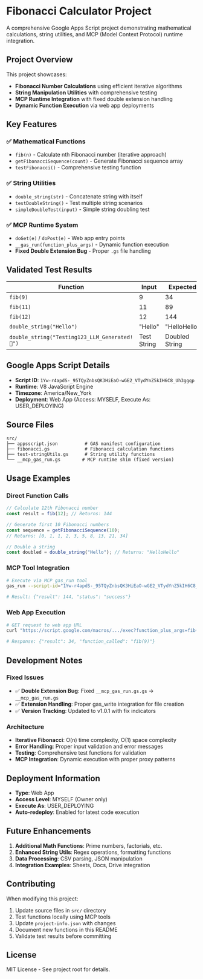 # Fibonacci Calculator Project

A comprehensive Google Apps Script project demonstrating mathematical calculations, string utilities, and MCP (Model Context Protocol) runtime integration.

## **Project Overview**

This project showcases:
- **Fibonacci Number Calculations** using efficient iterative algorithms
- **String Manipulation Utilities** with comprehensive testing
- **MCP Runtime Integration** with fixed double extension handling
- **Dynamic Function Execution** via web app deployments

## **Key Features**

### **✅ Mathematical Functions**
- `fib(n)` - Calculate nth Fibonacci number (iterative approach)
- `getFibonacciSequence(count)` - Generate Fibonacci sequence array
- `testFibonacci()` - Comprehensive testing function

### **✅ String Utilities**
- `double_string(str)` - Concatenate string with itself
- `testDoubleString()` - Test multiple string scenarios
- `simpleDoubleTest(input)` - Simple string doubling test

### **✅ MCP Runtime System**
- `doGet(e)` / `doPost(e)` - Web app entry points
- `__gas_run(function_plus_args)` - Dynamic function execution
- **Fixed Double Extension Bug** - Proper `.gs` file handling

## **Validated Test Results**

| Function | Input | Expected | Actual | Status |
|----------|-------|----------|--------|---------|
| `fib(9)` | 9 | 34 | 34 | ✅ |
| `fib(11)` | 11 | 89 | 89 | ✅ |
| `fib(12)` | 12 | 144 | 144 | ✅ |
| `double_string("Hello")` | "Hello" | "HelloHello" | "HelloHello" | ✅ |
| `double_string("Testing123_LLM_Generated!🎯")` | Test String | Doubled String | Doubled String | ✅ |

## **Google Apps Script Details**

- **Script ID**: `1Yw-r4apdS-_95TQyZnbsQK3HiEaO-wGE2_VTydYnZ5kIH6C8_Uh3ggqp`
- **Runtime**: V8 JavaScript Engine
- **Timezone**: America/New_York
- **Deployment**: Web App (Access: MYSELF, Execute As: USER_DEPLOYING)

## **Source Files**

```
src/
├── appsscript.json          # GAS manifest configuration
├── fibonacci.gs             # Fibonacci calculation functions
├── test-stringUtils.gs      # String utility functions
└── __mcp_gas_run.gs        # MCP runtime shim (fixed version)
```

## **Usage Examples**

### **Direct Function Calls**
```javascript
// Calculate 12th Fibonacci number
const result = fib(12); // Returns: 144

// Generate first 10 Fibonacci numbers
const sequence = getFibonacciSequence(10); 
// Returns: [0, 1, 1, 2, 3, 5, 8, 13, 21, 34]

// Double a string
const doubled = double_string("Hello"); // Returns: "HelloHello"
```

### **MCP Tool Integration**
```bash
# Execute via MCP gas_run tool
gas_run --script-id="1Yw-r4apdS-_95TQyZnbsQK3HiEaO-wGE2_VTydYnZ5kIH6C8_Uh3ggqp" --function="fib" --params='[12]'

# Result: {"result": 144, "status": "success"}
```

### **Web App Execution**
```bash
# GET request to web app URL
curl "https://script.google.com/macros/.../exec?function_plus_args=fib(9)"

# Response: {"result": 34, "function_called": "fib(9)"}
```

## **Development Notes**

### **Fixed Issues**
- ✅ **Double Extension Bug**: Fixed `__mcp_gas_run.gs.gs` → `__mcp_gas_run.gs`
- ✅ **Extension Handling**: Proper gas_write integration for file creation
- ✅ **Version Tracking**: Updated to v1.0.1 with fix indicators

### **Architecture**
- **Iterative Fibonacci**: O(n) time complexity, O(1) space complexity
- **Error Handling**: Proper input validation and error messages
- **Testing**: Comprehensive test functions for validation
- **MCP Integration**: Dynamic execution with proper proxy patterns

## **Deployment Information**

- **Type**: Web App
- **Access Level**: MYSELF (Owner only)
- **Execute As**: USER_DEPLOYING
- **Auto-redeploy**: Enabled for latest code execution

## **Future Enhancements**

1. **Additional Math Functions**: Prime numbers, factorials, etc.
2. **Enhanced String Utils**: Regex operations, formatting functions
3. **Data Processing**: CSV parsing, JSON manipulation
4. **Integration Examples**: Sheets, Docs, Drive integration

## **Contributing**

When modifying this project:
1. Update source files in `src/` directory
2. Test functions locally using MCP tools
3. Update `project-info.json` with changes
4. Document new functions in this README
5. Validate test results before committing

## **License**

MIT License - See project root for details. 